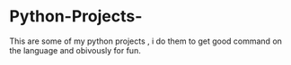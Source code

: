 # Python-Projects-
This are some of my python projects , i do them to get good command on the language and obivously for fun. 
